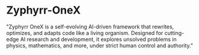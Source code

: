 # Zyphyrr-OneX
"Zyphyrr OneX is a self-evolving AI-driven framework that rewrites, optimizes, and adapts code like a living organism. Designed for cutting-edge AI research and development, it explores unsolved problems in physics, mathematics, and more, under strict human control and authority."
